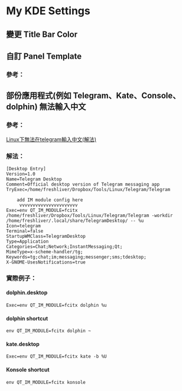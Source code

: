 # My KDE Settings 

## 變更 Title Bar Color

## 自訂 Panel Template

### 參考：



## 部份應用程式(例如 Telegram、Kate、Console、dolphin) 無法輸入中文

### 參考：

[Linux下無法在telegram輸入中文(解法)](https://medium.com/@kagami91582/note-linux%E4%B8%8B%E7%84%A1%E6%B3%95%E5%9C%A8telegram%E8%BC%B8%E5%85%A5%E4%B8%AD%E6%96%87-%E8%A7%A3%E6%B3%95-830aa9412c19)

### 解法：

```
[Desktop Entry]
Version=1.0
Name=Telegram Desktop
Comment=Official desktop version of Telegram messaging app
TryExec=/home/freshliver/Dropbox/Tools/Linux/Telegram/Telegram

    add IM module config here
     vvvvvvvvvvvvvvvvvvvvvv
Exec=env QT_IM_MODULE=fcitx /home/freshliver/Dropbox/Tools/Linux/Telegram/Telegram -workdir /home/freshliver/.local/share/TelegramDesktop/ -- %u
Icon=telegram
Terminal=false
StartupWMClass=TelegramDesktop
Type=Application
Categories=Chat;Network;InstantMessaging;Qt;
MimeType=x-scheme-handler/tg;
Keywords=tg;chat;im;messaging;messenger;sms;tdesktop;
X-GNOME-UsesNotifications=true
```

### 實際例子：

#### dolphin.desktop 
`Exec=env QT_IM_MODULE=fcitx dolphin %u`

#### dolphin shortcut 
`env QT_IM_MODULE=fcitx dolphin ~`

#### kate.desktop
`Exec=env QT_IM_MODULE=fcitx kate -b %U`

#### Konsole shortcut
`env QT_IM_MODULE=fcitx konsole`
